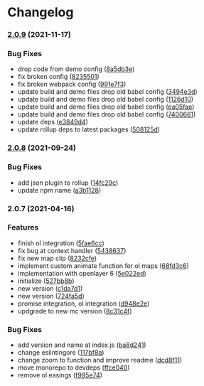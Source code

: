 # Changelog

### [2.0.9](https://www.github.com/donkeyclip/motorcortex-ol/compare/v2.0.8...v2.0.9) (2021-11-17)


### Bug Fixes

* drop code from demo config ([8a5db3e](https://www.github.com/donkeyclip/motorcortex-ol/commit/8a5db3e8a277cedb4d7abb54602571027020c224))
* fix broken config ([8235501](https://www.github.com/donkeyclip/motorcortex-ol/commit/8235501b5c54199daba0d2389e167b92c783ec9d))
* fix broken webpack config ([991e7f3](https://www.github.com/donkeyclip/motorcortex-ol/commit/991e7f3e4608b0df5d65e1b6d15e28a346068c77))
* update build and demo files drop old babel config ([3494e3d](https://www.github.com/donkeyclip/motorcortex-ol/commit/3494e3dc2e49282c2b9ba953729f2692f8ed3362))
* update build and demo files drop old babel config ([1126d10](https://www.github.com/donkeyclip/motorcortex-ol/commit/1126d102fe49082adea3bcb60eb0bb1f9444b3dd))
* update build and demo files drop old babel config ([ea05fae](https://www.github.com/donkeyclip/motorcortex-ol/commit/ea05faed992aa20c0cd7758630dc2016788c4e4f))
* update build and demo files drop old babel config ([7400661](https://www.github.com/donkeyclip/motorcortex-ol/commit/7400661f6fcb0647e269493d0d896f6504816716))
* update deps ([e3849d4](https://www.github.com/donkeyclip/motorcortex-ol/commit/e3849d40538fce2105d57de7f05060edfff75e46))
* update rollup deps to latest packages ([508125d](https://www.github.com/donkeyclip/motorcortex-ol/commit/508125de2e3ce1f7c94942fd0efe61f8b1c39623))

### [2.0.8](https://www.github.com/donkeyclip/motorcortex-ol/compare/v2.0.7...v2.0.8) (2021-09-24)


### Bug Fixes

* add json plugin to rollup ([14fc29c](https://www.github.com/donkeyclip/motorcortex-ol/commit/14fc29c6dfca7c134e2c0ab35a217de4d4aff543))
* update npm name ([a3b1128](https://www.github.com/donkeyclip/motorcortex-ol/commit/a3b11288c920ee2e21156e410c5a3b67880111ce))

### 2.0.7 (2021-04-16)


### Features

* finish ol integration ([5fae6cc](https://www.github.com/kissmybutton/motorcortex-ol/commit/5fae6cca35bb3c74b163b92794c53516be699754))
* fix bug at context handler ([5438637](https://www.github.com/kissmybutton/motorcortex-ol/commit/543863782240252b919fa91918956c66440bab2d))
* fix new map clip ([8232cfe](https://www.github.com/kissmybutton/motorcortex-ol/commit/8232cfe13df7d240b7238472e681cf52184645ae))
* implement custom animate function for ol maps ([68fd3c6](https://www.github.com/kissmybutton/motorcortex-ol/commit/68fd3c69f04c54134ae1abde5a6a1f07a0fab478))
* implementation with openlayer 6 ([5e022ed](https://www.github.com/kissmybutton/motorcortex-ol/commit/5e022ed9faa14adf239936fb7de3f43e0c44caa9))
* initialize ([527bb8b](https://www.github.com/kissmybutton/motorcortex-ol/commit/527bb8baa219a6cfb941c6404bc4a30590c21e36))
* new version ([c1da7d1](https://www.github.com/kissmybutton/motorcortex-ol/commit/c1da7d182585a3d35ec387460d740913a3be198d))
* new version ([724fa5d](https://www.github.com/kissmybutton/motorcortex-ol/commit/724fa5d0de960016de35f98c76202ca6d30d3950))
* promise integration, ol integration ([d948e2e](https://www.github.com/kissmybutton/motorcortex-ol/commit/d948e2e2ebed6a5f23df7d554d2ba9359539e396))
* updgrade to new mc version ([8c31c4f](https://www.github.com/kissmybutton/motorcortex-ol/commit/8c31c4f1f00e3ecfe951b151bda2f67b160a0120))


### Bug Fixes

* add version and name at index.js ([ba8d241](https://www.github.com/kissmybutton/motorcortex-ol/commit/ba8d24155a3a138ca15fbd69a7c0e904d1802c27))
* change eslintingore ([117bf8a](https://www.github.com/kissmybutton/motorcortex-ol/commit/117bf8a9d4a70c1c0bf95fb22fac9ec71a6407f4))
* change zoom to function and improve readme ([dcd8f11](https://www.github.com/kissmybutton/motorcortex-ol/commit/dcd8f11d48d549942daa4a1a6305b20cf06b590e))
* move monorepo to devdeps ([ffce040](https://www.github.com/kissmybutton/motorcortex-ol/commit/ffce0409ac055fb6d3d024c1fc3ece8ba4a7c351))
* remove ol easings ([f995e74](https://www.github.com/kissmybutton/motorcortex-ol/commit/f995e74ef48104a56f392e46224d244dcf3cd22e))
